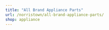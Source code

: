 ```yaml
---
title: "All Brand Appliance Parts"
url: /norristown/all-brand-appliance-parts/
shop: appliance
---
```

